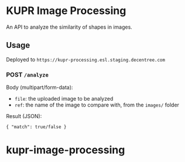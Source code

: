 # KUPR Image Processing

An API to analyze the similarity of shapes in images.

## Usage

Deployed to ```https://kupr-processing.esl.staging.decentree.com```

### POST `/analyze`

Body (multipart/form-data):

- `file`: the uploaded image to be analyzed
- `ref`: the name of the image to compare with, from the `images/` folder

Result (JSON):

```
{ "match": true/false }
```
# kupr-image-processing
